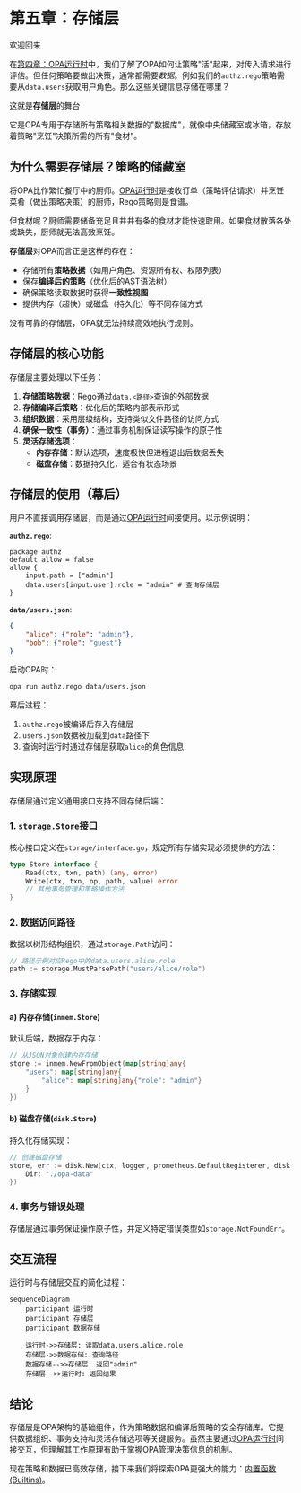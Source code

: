 # 第五章：存储层

欢迎回来

在[第四章：OPA运行时](04_opa_runtime_.md)中，我们了解了OPA如何让策略"活"起来，对传入请求进行评估。但任何策略要做出决策，通常都需要*数据*。例如我们的`authz.rego`策略需要从`data.users`获取用户角色。那么这些关键信息存储在哪里？

这就是**存储层**的舞台

它是OPA专用于存储所有策略相关数据的"数据库"，就像中央储藏室或冰箱，存放着策略"烹饪"决策所需的所有"食材"。

## 为什么需要存储层？策略的储藏室

将OPA比作繁忙餐厅中的厨师。[OPA运行时](04_opa_runtime_.md)是接收订单（策略评估请求）并烹饪菜肴（做出策略决策）的厨师，Rego策略则是食谱。

但食材呢？厨师需要储备充足且井井有条的食材才能快速取用。如果食材散落各处或缺失，厨师就无法高效烹饪。

**存储层**对OPA而言正是这样的存在：
* 存储所有**策略数据**（如用户角色、资源所有权、权限列表）
* 保存**编译后的策略**（优化后的[AST语法树](01_rego_policy_language__ast__.md)）
* 确保策略读取数据时获得**一致性视图**
* 提供内存（超快）或磁盘（持久化）等不同存储方式

没有可靠的存储层，OPA就无法持续高效地执行规则。

## 存储层的核心功能

存储层主要处理以下任务：
1. **存储策略数据**：Rego通过`data.<路径>`查询的外部数据
2. **存储编译后策略**：优化后的策略内部表示形式
3. **组织数据**：采用层级结构，支持类似文件路径的访问方式
4. **确保一致性（事务）**：通过事务机制保证读写操作的原子性
5. **灵活存储选项**：
   - **内存存储**：默认选项，速度极快但进程退出后数据丢失
   - **磁盘存储**：数据持久化，适合有状态场景

## 存储层的使用（幕后）

用户不直接调用存储层，而是通过[OPA运行时](04_opa_runtime_.md)间接使用。以示例说明：

**`authz.rego`**:
```rego
package authz
default allow = false
allow {
    input.path = ["admin"]
    data.users[input.user].role = "admin" # 查询存储层
}
```

**`data/users.json`**:
```json
{
    "alice": {"role": "admin"},
    "bob": {"role": "guest"}
}
```

启动OPA时：
```bash
opa run authz.rego data/users.json
```

幕后过程：
1. `authz.rego`被编译后存入存储层
2. `users.json`数据被加载到`data`路径下
3. 查询时运行时通过存储层获取`alice`的角色信息

## 实现原理

存储层通过定义通用接口支持不同存储后端：

### 1. `storage.Store`接口
核心接口定义在`storage/interface.go`，规定所有存储实现必须提供的方法：
```go
type Store interface {
    Read(ctx, txn, path) (any, error)
    Write(ctx, txn, op, path, value) error
    // 其他事务管理和策略操作方法
}
```

### 2. 数据访问路径
数据以树形结构组织，通过`storage.Path`访问：
```go
// 路径示例对应Rego中的data.users.alice.role
path := storage.MustParsePath("users/alice/role")
```

### 3. 存储实现

#### a) 内存存储(`inmem.Store`)
默认后端，数据存于内存：
```go
// 从JSON对象创建内存存储
store := inmem.NewFromObject(map[string]any{
    "users": map[string]any{
        "alice": map[string]any{"role": "admin"}
    }
})
```

#### b) 磁盘存储(`disk.Store`)
持久化存储实现：
```go
// 创建磁盘存储
store, err := disk.New(ctx, logger, prometheus.DefaultRegisterer, disk.Options{
    Dir: "./opa-data"
})
```

### 4. 事务与错误处理
存储层通过事务保证操作原子性，并定义特定错误类型如`storage.NotFoundErr`。

## 交互流程
运行时与存储层交互的简化过程：
```mermaid
sequenceDiagram
    participant 运行时
    participant 存储层
    participant 数据存储

    运行时->>存储层: 读取data.users.alice.role
    存储层->>数据存储: 查询路径
    数据存储-->>存储层: 返回"admin"
    存储层-->>运行时: 返回结果
```

## 结论
存储层是OPA架构的基础组件，作为策略数据和编译后策略的安全存储库。它提供数据组织、事务支持和灵活存储选项等关键服务。虽然主要通过[OPA运行时](04_opa_runtime_.md)间接交互，但理解其工作原理有助于掌握OPA管理决策信息的机制。

现在策略和数据已高效存储，接下来我们将探索OPA更强大的能力：[内置函数(Builtins)](06_built_in_functions__builtins__.md)。


